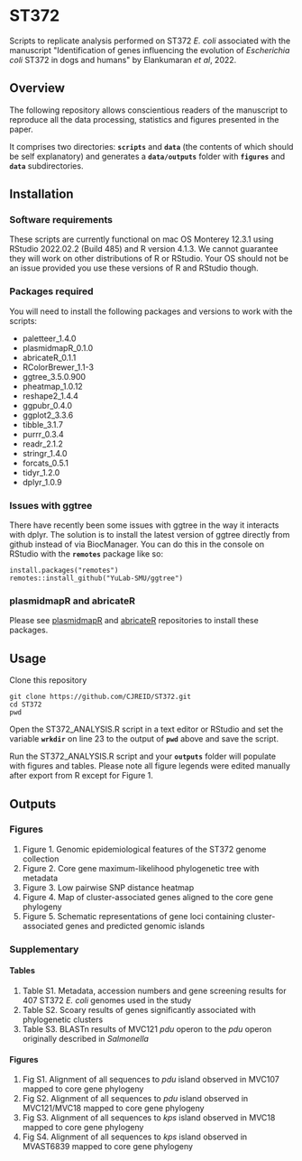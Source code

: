 # ST372
Scripts to replicate analysis performed on ST372 *E. coli* associated with the manuscript "Identification of genes influencing the evolution of *Escherichia coli* ST372 in dogs and humans" by Elankumaran *et al*, 2022.

## Overview
The following repository allows conscientious readers of the manuscript to reproduce all the data processing, statistics and figures presented in the paper.

It comprises two directories: __`scripts`__ and __`data`__ (the contents of which should be self explanatory) and generates a __`data/outputs`__ folder with __`figures`__ and __`data`__ subdirectories.


## Installation
### Software requirements
These scripts are currently functional on mac OS Monterey 12.3.1 using RStudio 2022.02.2 (Build 485) and R version 4.1.3. We cannot guarantee they will work on other distributions of R or RStudio. Your OS should not be an issue provided you use these versions of R and RStudio though.

### Packages required
You will need to install the following packages and versions to work with the scripts:
- paletteer_1.4.0    
- plasmidmapR_0.1.0  
- abricateR_0.1.1    
- RColorBrewer_1.1-3 
- ggtree_3.5.0.900
- pheatmap_1.0.12
- reshape2_1.4.4     
- ggpubr_0.4.0       
- ggplot2_3.3.6      
- tibble_3.1.7
- purrr_0.3.4        
- readr_2.1.2        
- stringr_1.4.0      
- forcats_0.5.1      
- tidyr_1.2.0
- dplyr_1.0.9

### Issues with ggtree
There have recently been some issues with ggtree in the way it interacts with dplyr. The solution is to install the latest version of ggtree directly from github instead of via BiocManager. You can do this in the console on RStudio with the __`remotes`__ package like so:
```
install.packages("remotes")
remotes::install_github("YuLab-SMU/ggtree")
```

### plasmidmapR and abricateR
Please see [plasmidmapR](https://github.com/maxlcummins/plasmidmapR) and [abricateR](https://github.com/maxlcummins/abricateR) repositories to install these packages.

## Usage
Clone this repository
```
git clone https://github.com/CJREID/ST372.git
cd ST372
pwd
```
Open the ST372_ANALYSIS.R script in a text editor or RStudio and set the variable __`wrkdir`__ on line 23 to the output of __`pwd`__ above and save the script.

Run the ST372_ANALYSIS.R script and your __`outputs`__ folder will populate with figures and tables. Please note all figure legends were edited manually after export from R except for Figure 1.

## Outputs
### Figures
1. Figure 1. Genomic epidemiological features of the ST372 genome collection
2. Figure 2. Core gene maximum-likelihood phylogenetic tree with metadata
3. Figure 3. Low pairwise SNP distance heatmap
4. Figure 4. Map of cluster-associated genes aligned to the core gene phylogeny
5. Figure 5. Schematic representations of gene loci containing cluster-associated genes and predicted genomic islands

### Supplementary
#### Tables
1. Table S1. Metadata, accession numbers and gene screening results for 407 ST372 *E. coli* genomes used in the study
2. Table S2. Scoary results of genes significantly associated with phylogenetic clusters
3. Table S3. BLASTn results of MVC121 *pdu* operon to the *pdu* operon originally described in *Salmonella*


#### Figures
1. Fig S1. Alignment of all sequences to *pdu* island observed in MVC107 mapped to core gene phylogeny
2. Fig S2. Alignment of all sequences to *pdu* island observed in MVC121/MVC18 mapped to core gene phylogeny
3. Fig S3. Alignment of all sequences to *kps* island observed in MVC18 mapped to core gene phylogeny
4. Fig S4. Alignment of all sequences to *kps* island observed in MVAST6839 mapped to core gene phylogeny

